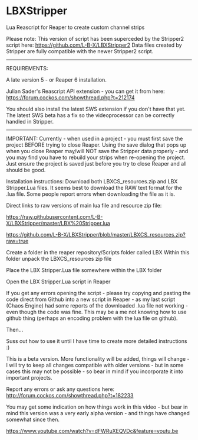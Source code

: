 # LBXStripper
Lua Reascript for Reaper to create custom channel strips

Please note:  This version of script has been superceded by the Stripper2 script here: https://github.com/L-B-X/LBXStripper2
Data files created by Stripper are fully compatible with the newer Stripper2 script.

----------------------------
REQUIREMENTS:

A late version 5 - or Reaper 6 installation.

Julian Sader's Reascript API extension - you can get it from here: https://forum.cockos.com/showthread.php?t=212174

You should also install the latest SWS extension if you don't have that yet.  The latest SWS beta has a fix so the videoprocessor can be correctly handled in Stripper. 

----------------------------

IMPORTANT:  Currently - when used in a project - you must first save the project BEFORE trying to close Reaper.  Using the save dialog that pops up when you close Reaper may/will NOT save the Stripper data properly - and you may find you have to rebuild your strips when re-opening the project.  Just ensure the project is saved just before you try to close Reaper and all should be good.


Installation instructions:
Download both LBXCS_resources.zip and LBX Stripper.Lua files.  It seems best to download the RAW text format for the .lua file.  Some people report errors when downloading the file as it is.

Direct links to raw versions of main lua file and resource zip file:

https://raw.githubusercontent.com/L-B-X/LBXStripper/master/LBX%20Stripper.lua

https://github.com/L-B-X/LBXStripper/blob/master/LBXCS_resources.zip?raw=true

Create a folder in the reaper repository/Scripts folder called LBX
Within this folder unpack the LBXCS_resources zip file

Place the LBX Stripper.Lua file somewhere within the LBX folder

Open the LBX Stripper.Lua script in Reaper

If you get any errors opening the script - please try copying and pasting the code direct from Github into a new script in Reaper - as my last script (Chaos Engine) had some reports of the downloaded .lua file not working - even though the code was fine.  This may be a me not knowing how to use github thing (perhaps an encoding problem with the lua file on github).



Then...

Suss out how to use it until I have time to create more detailed instructions :)

This is a beta version.  More functionality will be added, things will change - I will try to keep all changes compatible with older versions - but in some cases this may not be possible - so bear in mind if you incorporate it into important projects.

Report any errors or ask any questions here:
http://forum.cockos.com/showthread.php?t=182233

You may get some indication on how things work in this video - but bear in mind this version was a very early alpha version - and things have changed somewhat since then.

https://www.youtube.com/watch?v=dFWRuXEQVDc&feature=youtu.be
